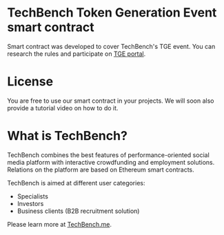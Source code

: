 # TechBench Token Generation Event smart contract

Smart contract was developed to cover TechBench's TGE event. You can research the rules and participate on [TGE portal][portal].

# License
You are free to use our smart contract in your projects. We will soon also provide a tutorial video on how to do it.

# What is TechBench?

TechBench combines the best features of performance-oriented social media platform with interactive crowdfunding and employment solutions. Relations on the platform are based on Ethereum smart contracts.

TechBench is aimed at different user categories:
  - Specialists
  - Investors
  - Business clients (B2B recruitment solution)
  
  Please learn more at [TechBench.me][website].

[portal]: <https://tge.techbench.me>
[website]: <https://techbench.me>
